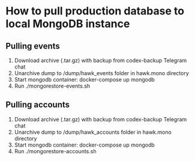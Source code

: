 # How to pull production database to local MongoDB instance
## Pulling events

1. Download archive (.tar.gz) with backup from codex-backup Telegram chat
2. Unarchive dump to /dump/hawk_events folder in hawk.mono directory
3. Start mongodb container: docker-compose up mongodb
4. Run ./mongorestore-events.sh

## Pulling accounts

1. Download archive (.tar.gz) with backup from codex-backup Telegram chat
2. Unarchive dump to /dump/hawk_accounts folder in hawk.mono directory
3. Start mongodb container: docker-compose up mongodb
4. Run ./mongorestore-accounts.sh